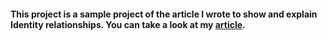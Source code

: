 #### This project is a sample project of the article I wrote to show and explain Identity relationships. You can take a look at my [article](https://onurpicakci.github.io/Identity-User-relationship/).
